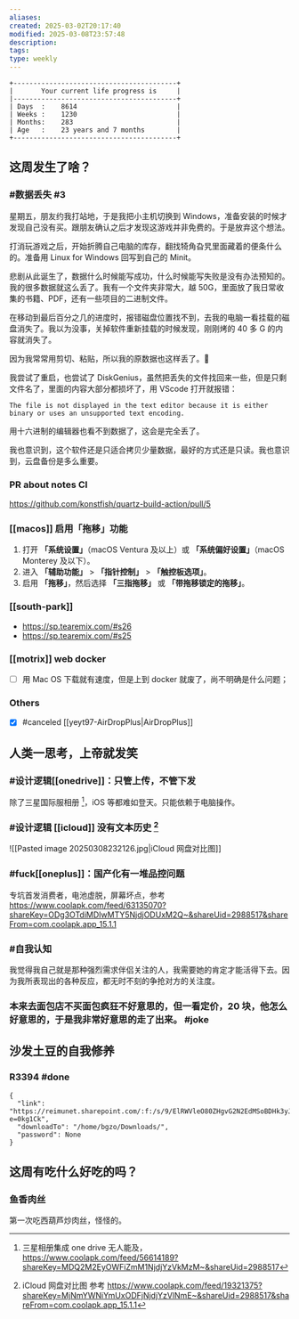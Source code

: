```yaml
---
aliases: 
created: 2025-03-02T20:17:40
modified: 2025-03-08T23:57:48
description: 
tags: 
type: weekly
---
```


```shell
+-----------------------------------------+
|       Your current life progress is     |
|-----------------------------------------+
| Days  :    8614                         |
| Weeks :    1230                         |
| Months:    283                          |
| Age   :    23 years and 7 months        |
+-----------------------------------------+
```

## 这周发生了啥？

### #数据丢失 \#3

星期五，朋友约我打站地，于是我把小主机切换到 Windows，准备安装的时候才发现自己没有买。跟朋友确认之后才发现这游戏并非免费的。于是放弃这个想法。

打消玩游戏之后，开始折腾自己电脑的库存，翻找犄角旮旯里面藏着的便条什么的。准备用 Linux for Windows 回写到自己的 Minit。

悲剧从此诞生了，数据什么时候能写成功，什么时候能写失败是没有办法预知的。我的很多数据就这么丢了。我有一个文件夹非常大，越 50G，里面放了我日常收集的书籍、PDF，还有一些项目的二进制文件。

在移动到最后百分之几的进度时，报错磁盘位置找不到，去我的电脑一看挂载的磁盘消失了。我以为没事，关掉软件重新挂载的时候发现，刚刚烤的 40 多 G 的内容就消失了。

因为我常常用剪切、粘贴，所以我的原数据也这样丢了。🤯

我尝试了重启，也尝试了 DiskGenius，虽然把丢失的文件找回来一些，但是只剩文件名了，里面的内容大部分都损坏了，用 VScode 打开就报错：

```
The file is not displayed in the text editor because it is either binary or uses an unsupported text encoding.
```

用十六进制的编辑器也看不到数据了，这会是完全丢了。

我也意识到，这个软件还是只适合拷贝少量数据，最好的方式还是只读。我也意识到，云盘备份是多么重要。

### PR about notes CI

https://github.com/konstfish/quartz-build-action/pull/5

### [[macos]] 启用「拖移」功能

1. 打开 **「系统设置」**（macOS Ventura 及以上）或 **「系统偏好设置」**（macOS Monterey 及以下）。
2. 进入 **「辅助功能」** > **「指针控制」** > **「触控板选项」**。
3. 启用 **「拖移」**，然后选择 **「三指拖移」** 或 **「带拖移锁定的拖移」**。

### [[south-park]]

- https://sp.tearemix.com/#s26
- https://sp.tearemix.com/#s25

### [[motrix]] web docker
- [ ] 用 Mac OS 下载就有速度，但是上到 docker 就废了，尚不明确是什么问题；

### Others

- [x] #canceled [[yeyt97-AirDropPlus|AirDropPlus]]

## 人类一思考，上帝就发笑

### #设计逻辑[[onedrive]]：只管上传，不管下发

除了三星国际服相册 [^samsung-photo-onedrive]，iOS 等都难如登天。只能依赖于电脑操作。

### #设计逻辑 [[icloud]] 没有文本历史 [^netdisk-vs]

![[Pasted image 20250308232126.jpg|iCloud 网盘对比图]]

### #fuck[[oneplus]]：国产化有一堆品控问题

专坑首发消费者，电池虚脱，屏幕坏点，参考 https://www.coolapk.com/feed/63135070?shareKey=ODg3OTdiMDIwMTY5NjdjODUxM2Q~&shareUid=2988517&shareFrom=com.coolapk.app_15.1.1

### #自我认知

我觉得我自己就是那种强烈需求伴侣关注的人，我需要她的肯定才能活得下去。因为我所表现出的各种反应，都无时不刻的争抢对方的关注度。

### 本来去面包店不买面包疯狂不好意思的，但一看定价，20 块，他怎么好意思的，于是我非常好意思的走了出来。 #joke

## 沙发土豆的自我修养

### R3394 #done

```
{
  "link": "https://reimunet.sharepoint.com/:f:/s/9/ElRWVleO80ZHgvG2N2EdMSoBDHk3yJ3jyWvCeQno0jdqYA?e=0kg1Ck",
  "downloadTo": "/home/bgzo/Downloads/",
  "password": None
}
```

## 这周有吃什么好吃的吗？

### 鱼香肉丝

第一次吃西葫芦炒肉丝，怪怪的。

[^samsung-photo-onedrive]: 三星相册集成 one drive 无人能及，https://www.coolapk.com/feed/56614189?shareKey=MDQ2M2EyOWFiZmM1NjdjYzVkMzM~&shareUid=2988517
[^netdisk-vs]:iCloud 网盘对比图 参考 https://www.coolapk.com/feed/19321375?shareKey=MjNmYWNiYmUxODFjNjdjYzVlNmE~&shareUid=2988517&shareFrom=com.coolapk.app_15.1.1
